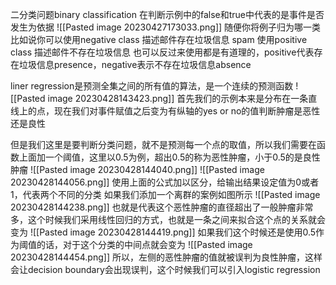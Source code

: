 二分类问题binary classification
在判断示例中的false和true中代表的是事件是否发生为依据
![[Pasted image 20230427173033.png]]
随便你将例子归为哪一类
比如说你可以使用negative class 描述邮件存在垃圾信息 spam
使用positive class 描述邮件不存在垃圾信息
也可以反过来使用都是有道理的，positive代表存在垃圾信息presence，negative表示不存在垃圾信息absence

liner regression是预测全集之间的所有值的算法，是一个连续的预测函数
![[Pasted image 20230428143423.png]]
首先我们的示例本来是分布在一条直线上的点，现在我们对事件赋值之后变为有纵轴的yes or no的值判断肿瘤是恶性还是良性

但是我们这里是要判断分类问题，就不是预测每一个点的取值，所以我们需要在函数上面加一个阈值，这里以0.5为例，超出0.5的称为恶性肿瘤，小于0.5的是良性肿瘤
![[Pasted image 20230428144040.png]]
![[Pasted image 20230428144056.png]]
使用上面的公式加以区分，给输出结果设定值为0或者1，代表两个不同的分类
如果我们添加一个离群的案例如图所示
![[Pasted image 20230428144238.png]]
也就是代表这个恶性肿瘤的直径超出了一般肿瘤非常多，这个时候我们采用线性回归的方式，也就是一条之间来拟合这个点的关系就会变为
![[Pasted image 20230428144419.png]]
如果我们这个时候还是使用0.5作为阈值的话，对于这个分类的中间点就会变为
![[Pasted image 20230428144454.png]]
所以，左侧的恶性肿瘤的值就被误判为良性肿瘤，这样会让decision boundary会出现误判，这个时候我们可以引入logistic regression
